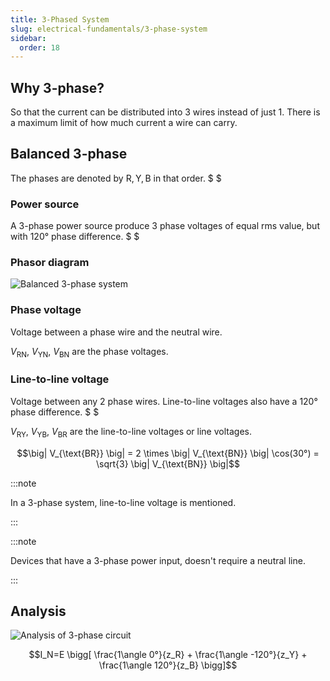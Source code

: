 ```yaml
---
title: 3-Phased System
slug: electrical-fundamentals/3-phase-system
sidebar:
  order: 18
---
```


## Why 3-phase?

So that the current can be distributed into 3 wires instead of just 1. There is
a maximum limit of how much current a wire can carry.

## Balanced 3-phase

The phases are denoted by $\text{R},\text{Y},\text{B}$ in that order. $ $

### Power source

A 3-phase power source produce 3 phase voltages of equal rms value, but with
$120°$ phase difference. $ $

### Phasor diagram

![Balanced 3-phase system](/electrical/balanced-3-phase-ac.jpg)

### Phase voltage

Voltage between a phase wire and the neutral wire.

$V_{\text{RN}}$, $V_{\text{YN}}$, $V_{\text{BN}}$ are the phase voltages.

### Line-to-line voltage

Voltage between any 2 phase wires. Line-to-line voltages also have a $120°$
phase difference. $ $

$V_{\text{RY}}$, $V_{\text{YB}}$, $V_{\text{BR}}$ are the line-to-line voltages
or line voltages.

```math
\big|
V_{\text{BR}}
\big|
=
2 \times
\big|
V_{\text{BN}}
\big|
\cos(30°)
=
\sqrt{3}
\big|
V_{\text{BN}}
\big|
```

:::note

In a 3-phase system, line-to-line voltage is mentioned.

:::

:::note

Devices that have a 3-phase power input, doesn't require a neutral line.

:::

## Analysis

![Analysis of 3-phase circuit](/electrical/3-phase-circuit-analysis.jpg)

```math
I_N=E
\bigg[
\frac{1\angle 0°}{z_R}
+
\frac{1\angle -120°}{z_Y}
+
\frac{1\angle 120°}{z_B}
\bigg]
```
